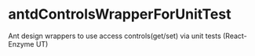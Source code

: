 # antdControlsWrapperForUnitTest
Ant design wrappers to use access controls(get/set) via unit tests (React-Enzyme UT)
